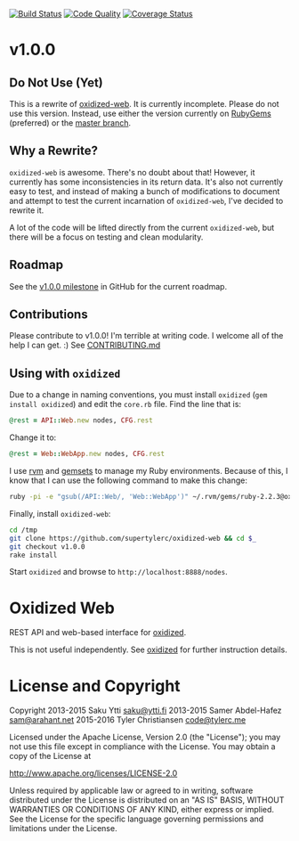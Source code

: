 [![Build Status](https://img.shields.io/travis/supertylerc/oxidized-web/v1.0.0.svg)](https://travis-ci.org/supertylerc/oxidized-web)
[![Code Quality](https://img.shields.io/codeclimate/github/supertylerc/oxidized-web.svg)](https://codeclimate.com/github/supertylerc/oxidized-web)
[![Coverage Status](https://img.shields.io/coveralls/supertylerc/oxidized-web/v1.0.0.svg)](https://coveralls.io/r/Integralist/Sinderella)

# v1.0.0

## Do Not Use (Yet)

This is a rewrite of [oxidized-web](https://github.com/ytti/oxidized-web).  It
is currently incomplete.  Please do not use this version.  Instead, use either
the version currently on [RubyGems](https://rubygems.org) (preferred) or the
[master branch](https://github.com/ytti/oxidized-web/tree/master).

## Why a Rewrite?

`oxidized-web` is awesome.  There's no doubt about that!  However, it currently
has some inconsistencies in its return data.  It's also not currently easy to
test, and instead of making a bunch of modifications to document and attempt to
test the current incarnation of `oxidized-web`, I've decided to rewrite it.

A lot of the code will be lifted directly from the current `oxidized-web`, but
there will be a focus on testing and clean modularity.

## Roadmap

See the
[v1.0.0 milestone](https://github.com/supertylerc/oxidized-web/milestones/v1.0.0)
in GitHub for the current roadmap.

## Contributions

Please contribute to v1.0.0!  I'm terrible at writing code.  I welcome all of
the help I can get.  :)  See [CONTRIBUTING.md](CONTRIBUTING.md)

## Using with `oxidized`

Due to a change in naming conventions, you must install `oxidized`
(`gem install oxidized`) and edit the `core.rb` file.  Find the line that is:

```ruby
@rest = API::Web.new nodes, CFG.rest
```

Change it to:

```ruby
@rest = Web::WebApp.new nodes, CFG.rest
```

I use [rvm](https://rvm.io) and [gemsets](https://rvm.io/gemsets/creating) to
manage my Ruby environments.  Because of this, I know that I can use the
following command to make this change:

```bash
ruby -pi -e "gsub(/API::Web/, 'Web::WebApp')" ~/.rvm/gems/ruby-2.2.3@oxidized-web-v1/gems/oxidized-0.9.0/lib/oxidized/core.rb
```

Finally, install `oxidized-web`:

```bash
cd /tmp
git clone https://github.com/supertylerc/oxidized-web && cd $_
git checkout v1.0.0
rake install
```

Start `oxidized` and browse to `http://localhost:8888/nodes`.

# Oxidized Web

REST API and web-based interface for
[oxidized](https://github.com/ytti/oxidized).

This is not useful independently.  See
[oxidized](https://github.com/ytti/oxidized) for further instruction details.

# License and Copyright

Copyright 2013-2015 Saku Ytti <saku@ytti.fi>
          2013-2015 Samer Abdel-Hafez <sam@arahant.net>
          2015-2016 Tyler Christiansen <code@tylerc.me>


Licensed under the Apache License, Version 2.0 (the "License");
you may not use this file except in compliance with the License.
You may obtain a copy of the License at

  http://www.apache.org/licenses/LICENSE-2.0

Unless required by applicable law or agreed to in writing, software
distributed under the License is distributed on an "AS IS" BASIS,
WITHOUT WARRANTIES OR CONDITIONS OF ANY KIND, either express or implied.
See the License for the specific language governing permissions and
limitations under the License.
